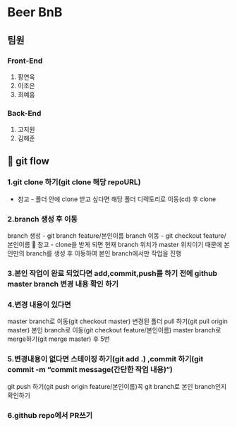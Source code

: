 # Beer BnB

## 팀원

### Front-End

1. 황연욱
2. 이조은
3. 최예흠

### Back-End

1. 고지원
2. 김해준

## :ocean: git flow

### 1.git clone 하기(git clone 해당 repoURL)

- 참고 - 폴더 안에 clone 받고 싶다면 해당 폴더 디렉토리로 이동(cd) 후 clone

### 2.branch 생성 후 이동

branch 생성 - git branch feature/본인이름
branch 이동 - git checkout feature/본인이름
:rotating_light: 참고 - clone을 받게 되면 현재 branch 위치가 master 위치이기 때문에 본인만의 branch를 생성 후 이동하여 본인 branch에서만 작업을 진행

### 3.본인 작업이 완료 되었다면 add,commit,push를 하기 전에 github master branch 변경 내용 확인 하기

### 4.변경 내용이 있다면

master branch로 이동(git checkout master)
변경된 폴더 pull 하기(git pull origin master)
본인 branch로 이동(git checkout feature/본인이름)
master branch로 merge하기(git merge master) 후 5번

### 5.변경내용이 없다면 스테이징 하기(git add .) ,commit 하기(git commit -m “commit message(간단한 작업 내용)“)

git push 하기(git push origin feature/본인이름)꼭 git branch로 본인 branch인지 확인하기

### 6.github repo에서 PR쓰기
